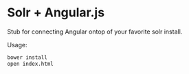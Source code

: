 # Solr + Angular.js

Stub for connecting Angular ontop of your favorite solr install.

Usage:
```bash
bower install
open index.html
```
